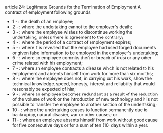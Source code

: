 article 24: Legitimate Grounds for the Termination of Employment
A contract of employment following grounds:
<ul>
			<li>1 - : the death of an employee;<ul>
			</ul></li>			<li>2 - : where the undertaking cannot to the employer&#39;s death;<ul>
			</ul></li>			<li>3 - : where the employee wishes to discontinue working the undertaking, unless there is agreement to the contrary;<ul>
			</ul></li>			<li>4 - : where the period of a contract of employment expires;<ul>
			</ul></li>			<li>5 - : where it is revealed that the employee had used forged documents or given false information to be employed in the employer&#39;s undertaking;<ul>
			</ul></li>			<li>6 - : where an employee commits theft or breach of trust or any other crime related with his employment;<ul>
			</ul></li>			<li>7 - : where an employee contracts a disease which is not related to his employment and absents himself from work for more than six months;<ul>
			</ul></li>			<li>8 - : where the employee does not, in carrying out his work, show the technical knowledge, speed, honesty, interest and reliability that would reasonably be expected of him;<ul>
			</ul></li>			<li>9 - : where an employee becomes redundant as a result of the reduction of the volume of work or the introduction of new technology and it is not possible to transfer the employee to another section of the undertaking;<ul>
			</ul></li>			<li>10 - : where the undertaking ceases to function permanently due to bankruptcy, natural disaster, war or other causes; or<ul>
			</ul></li>			<li>11 - : where an employee absents himself from work without good cause for five consecutive days or for a sum of ten (10) days within a year.<ul>
			</ul></li></ul>